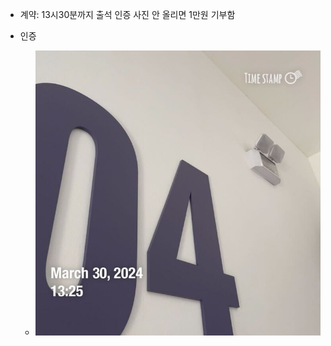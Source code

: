 - 계약: 13시30분까지 출석 인증 사진 안 올리면 1만원 기부함

- 인증
  - ![deliverable](./2024-03-30-attendance-certification.png)
